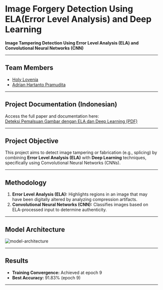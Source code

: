 # Image Forgery Detection Using ELA(Error Level Analysis) and Deep Learning

**Image Tampering Detection Using Error Level Analysis (ELA) and Convolutional Neural Networks (CNN)**

---

## Team Members

- [Holy Lovenia](https://github.com/holylovenia)  
- [Adrian Hartanto Pramudita](https://github.com/adrianhp97)

---

## Project Documentation (Indonesian)

Access the full paper and documentation here:  
[Deteksi Pemalsuan Gambar dengan ELA dan Deep Learning (PDF)](https://github.com/agusgun/FakeImageDetector/blob/master/docs/Deteksi%20Pemalsuan%20Gambar%20dengan%20ELA%20dan%20Deep%20Learning.pdf)

---

## Project Objective

This project aims to detect image tampering or fabrication (e.g., splicing) by combining **Error Level Analysis (ELA)** with **Deep Learning** techniques, specifically using Convolutional Neural Networks (CNNs).

---

## Methodology

1. **Error Level Analysis (ELA):** Highlights regions in an image that may have been digitally altered by analyzing compression artifacts.  
2. **Convolutional Neural Networks (CNN):** Classifies images based on ELA-processed input to determine authenticity.

---

## Model Architecture
![model-architecture](https://github.com/user-attachments/assets/c88c798a-19a5-4ac9-b7b9-ceab1b75c005)

---

## Results

- **Training Convergence:** Achieved at epoch 9  
- **Best Accuracy:** 91.83% (epoch 9)

---

